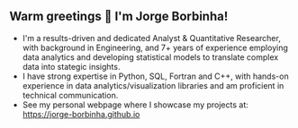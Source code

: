 ## Warm greetings 👋  I'm Jorge Borbinha!

 - I'm a results-driven and dedicated Analyst & Quantitative Researcher, with background in Engineering, and 7+ years of experience employing data analytics and developing statistical models to translate complex data into stategic insights. 
 - I have strong expertise in Python, SQL, Fortran and C++, with hands-on experience in data analytics/visualization libraries and am proficient in technical communication.
 - See my personal webpage where I showcase my projects at: https://jorge-borbinha.github.io



<!--
**jorge-borbinha/jorge-borbinha** is a ✨ _special_ ✨ repository because its `README.md` (this file) appears on your GitHub profile.

Here are some ideas to get you started:

- 🔭 I’m currently working on ...
- 🌱 I’m currently learning ...
- 👯 I’m looking to collaborate on ...
- 🤔 I’m looking for help with ...
- 💬 Ask me about ...
- 📫 How to reach me: ...
- 😄 Pronouns: ...
- ⚡ Fun fact: ...
-->
